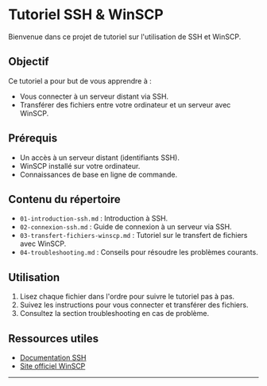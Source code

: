 # Tutoriel SSH & WinSCP

Bienvenue dans ce projet de tutoriel sur l'utilisation de SSH et WinSCP.

## Objectif

Ce tutoriel a pour but de vous apprendre à :
- Vous connecter à un serveur distant via SSH.
- Transférer des fichiers entre votre ordinateur et un serveur avec WinSCP.

## Prérequis

- Un accès à un serveur distant (identifiants SSH).
- WinSCP installé sur votre ordinateur.
- Connaissances de base en ligne de commande.

## Contenu du répertoire

- `01-introduction-ssh.md` : Introduction à SSH.
- `02-connexion-ssh.md` : Guide de connexion à un serveur via SSH.
- `03-transfert-fichiers-winscp.md` : Tutoriel sur le transfert de fichiers avec WinSCP.
- `04-troubleshooting.md` : Conseils pour résoudre les problèmes courants.

## Utilisation

1. Lisez chaque fichier dans l'ordre pour suivre le tutoriel pas à pas.
2. Suivez les instructions pour vous connecter et transférer des fichiers.
3. Consultez la section troubleshooting en cas de problème.

## Ressources utiles

- [Documentation SSH](https://www.ssh.com/academy/ssh)
- [Site officiel WinSCP](https://winscp.net/)

---